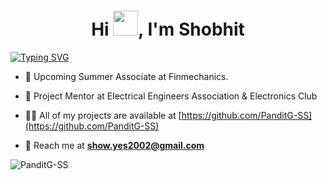 <h1 align="center">Hi <img src="https://raw.githubusercontent.com/PanditG-SS/PanditG-SS/Hi.gif" width="40px" />, I'm Shobhit</h1>

[![Typing SVG](https://readme-typing-svg.demolab.com?font=Fira+Code&size=15&pause=1000&center=true&vCenter=true&random=false&width=500&lines=Junior+at+Indian+Institute+of+Technology%2CKanpur;Electronics+%26+Coding+Enthusiast;Always+learning+new+things)](https://git.io/typing-svg)

- 🔭 Upcoming Summer Associate at Finmechanics.

- 👯 Project Mentor at Electrical Engineers Association & Electronics Club

- 👨‍💻 All of my projects are available at [https://github.com/PanditG-SS](https://github.com/PanditG-SS)

- 💬 Reach me at **show.yes2002@gmail.com**

<p align="centre"><img src="https://github-readme-stats-five-lyart.vercel.app/api?username=PanditG-SS&show_icons=true" alt="PanditG-SS" /> </p>



